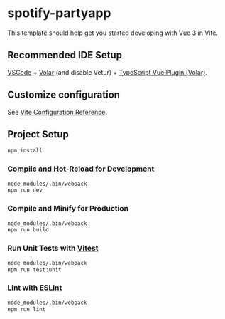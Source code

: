 # spotify-partyapp

This template should help get you started developing with Vue 3 in Vite.

## Recommended IDE Setup

[VSCode](https://code.visualstudio.com/) + [Volar](https://marketplace.visualstudio.com/items?itemName=Vue.volar) (and disable Vetur) + [TypeScript Vue Plugin (Volar)](https://marketplace.visualstudio.com/items?itemName=Vue.vscode-typescript-vue-plugin).

## Customize configuration

See [Vite Configuration Reference](https://vitejs.dev/config/).

## Project Setup

```sh
npm install
```

### Compile and Hot-Reload for Development

```sh
node_modules/.bin/webpack
npm run dev
```

### Compile and Minify for Production

```sh
node_modules/.bin/webpack
npm run build
```

### Run Unit Tests with [Vitest](https://vitest.dev/)

```sh
node_modules/.bin/webpack
npm run test:unit
```

### Lint with [ESLint](https://eslint.org/)

```sh
node_modules/.bin/webpack
npm run lint
```
